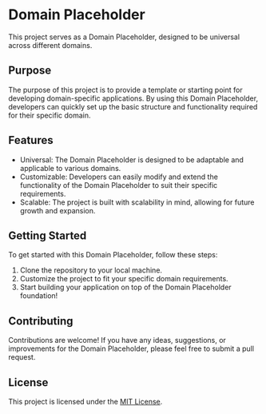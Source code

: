 # Domain Placeholder

This project serves as a Domain Placeholder, designed to be universal across different domains.

## Purpose

The purpose of this project is to provide a template or starting point for developing domain-specific applications. By using this Domain Placeholder, developers can quickly set up the basic structure and functionality required for their specific domain.

## Features

- Universal: The Domain Placeholder is designed to be adaptable and applicable to various domains.
- Customizable: Developers can easily modify and extend the functionality of the Domain Placeholder to suit their specific requirements.
- Scalable: The project is built with scalability in mind, allowing for future growth and expansion.

## Getting Started

To get started with this Domain Placeholder, follow these steps:

1. Clone the repository to your local machine.
2. Customize the project to fit your specific domain requirements.
3. Start building your application on top of the Domain Placeholder foundation!

## Contributing

Contributions are welcome! If you have any ideas, suggestions, or improvements for the Domain Placeholder, please feel free to submit a pull request.

## License

This project is licensed under the [MIT License](LICENSE).
